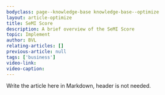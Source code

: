 ```yaml
---
bodyclass: page--knowledge-base knowledge-base--optimize
layout: article-optimize
title: SeMI Score
description: A brief overview of the SeMI Score
topic: Implement
author: BVL
relating-articles: []
previous-article: null
tags: ['business']
video-link: 
video-caption: 
---
```


Write the article here in Markdown, header is not needed.
